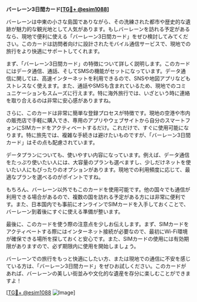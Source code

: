 **バーレーン3日間カード[[TG💪+ @esim1088](https://t.me/s/esim1088)]**

バーレーンは中東の小さな島国でありながら、その洗練された都市や歴史的な遺跡が魅力的な観光地として人気があります。もしバーレーンを訪れる予定があるなら、現地で便利に使える「バーレーン3日間カード」をぜひ検討してみてください。このカードは訪問者向けに設計されたモバイル通信サービスで、現地での旅行をより快適にサポートしてくれます。

まず、「バーレーン3日間カード」の特徴について詳しく説明します。このカードにはデータ通信、通話、そしてSMSの機能がセットになっています。データ通信に関しては、高速インターネットを利用できるので、SNSや地図アプリなどもストレスなく使えます。また、通話やSMSも含まれているため、現地でのコミュニケーションもスムーズに行えます。特に海外旅行では、いざという時に連絡を取り合えるのは非常に安心感がありますね。

さらに、このカードは非常に簡単な登録プロセスが特徴です。現地の空港や市内の販売店で手軽に購入でき、専用のアプリやウェブサイトから自分のスマートフォンにSIMカードをアクティベートするだけ。これだけで、すぐに使用可能になります。特に旅先では、複雑な手続きは避けたいものですが、「バーレーン3日間カード」はその点も配慮されています。

データプランについても、使いやすい内容になっています。例えば、データ通信をたっぷり使いたい人には、大容量のプランも選べますし、少しだけネットを使いたい人にもぴったりのオプションがあります。現地での利用頻度に応じて、最適なプランを選べるのがポイントですね。

もちろん、バーレーン以外でもこのカードを使用可能です。他の国々でも通信が利用できる場合があるので、複数の国を訪れる予定がある方には非常に便利です。また、日本国内でも事前にオンラインでSIMカードを入手しておくことで、バーレーン到着後にすぐに使える準備が整います。

最後に、このカードを使う際の注意点を少しお伝えします。まず、SIMカードをアクティベートする際にはインターネット接続が必要なので、最初にWi-Fi環境が確保できる場所を探しておくと安心です。また、SIMカードの使用には有効期限がありますので、必ず期限内に使用を開始しましょう。

バーレーンでの旅行をもっと快適にしたい方、または現地での通信に不安を感じている方は、「バーレーン3日間カード」をぜひお試しください。このカードがあれば、バーレーンの美しい街並みや文化的な遺産を存分に楽しむことができますよ！

[[TG💪+ @esim1088](https://t.me/s/esim1088) ![Image](https://i.postimg.cc/Y0z9fWf4/image.png)]